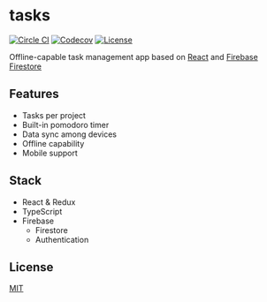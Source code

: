 # tasks

[![Circle CI](https://img.shields.io/circleci/project/github/raviqqe/tasks/master.svg?style=flat-square)](https://circleci.com/gh/raviqqe/tasks)
[![Codecov](https://img.shields.io/codecov/c/github/raviqqe/tasks.svg?style=flat-square)](https://codecov.io/gh/raviqqe/tasks)
[![License](https://img.shields.io/github/license/raviqqe/tasks.svg?style=flat-square)](LICENSE)

Offline-capable task management app based on [React](https://reactjs.org) and
[Firebase Firestore](https://firebase.google.com/docs/firestore/)

## Features

- Tasks per project
- Built-in pomodoro timer
- Data sync among devices
- Offline capability
- Mobile support

## Stack

- React & Redux
- TypeScript
- Firebase
  - Firestore
  - Authentication

## License

[MIT](LICENSE)
